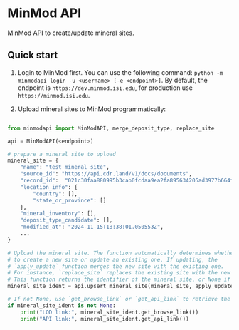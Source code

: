 # MinMod API

MinMod API to create/update mineral sites.

## Quick start

1. Login to MinMod first. You can use the following command: `python -m minmodapi login -u <username> [-e <endpoint>]`. By default, the endpoint is `https://dev.minmod.isi.edu`, for production use `https://minmod.isi.edu`.

2. Upload mineral sites to MinMod programmatically:

```python

from minmodapi import MinModAPI, merge_deposit_type, replace_site

api = MinModAPI(<endpoint>)

# prepare a mineral site to upload
mineral_site = {
    "name": "test_mineral_site",
    "source_id": "https://api.cdr.land/v1/docs/documents",
    "record_id":  "021c30faa880995b3cab0fcdaa9ea2fa895634205ad3977b664f33492b2086052c"
    "location_info": {
        "country": [],
        "state_or_province": []
    },
    "mineral_inventory": [],
    "deposit_type_candidate": [],
    "modified_at": "2024-11-15T18:38:01.050553Z",
    ...
}

# Upload the mineral site. The function automatically determines whether
# to create a new site or update an existing one. If updating, the
# `apply_update` function merges the new site with the existing one.
# For instance, `replace_site` replaces the existing site with the new site.
# This function returns the identifier of the mineral site, or None if the upload fails.
mineral_site_ident = api.upsert_mineral_site(mineral_site, apply_update=replace_site)

# If not None, use `get_browse_link` or `get_api_link` to retrieve the site link.
if mineral_site_ident is not None:
    print("LOD link:", mineral_site_ident.get_browse_link())
    print("API link:", mineral_site_ident.get_api_link())
```
